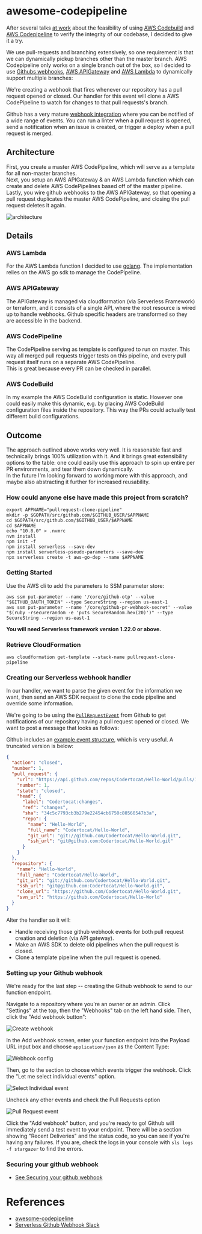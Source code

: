 # awesome-codepipeline

After several talks [at work](http://costadigital.io/) about the feasibility of using [AWS Codebuild](https://aws.amazon.com/codebuild/) and [AWS Codepipeline](https://aws.amazon.com/codepipeline/) to verify the integrity of our codebase, I decided to give it a try. 

We use pull-requests and branching extensively, so one requirement is that we can dynamically pickup branches other than the master branch. 
AWS Codepipeline only works on a single branch out of the box, so I decided to use [Githubs webhooks](https://developer.github.com/webhooks/), [AWS APIGateway](https://aws.amazon.com/api-gateway/) and [AWS Lambda](https://aws.amazon.com/lambda/) to dynamically support multiple branches:

We're creating a webhook that fires whenever our repository has a pull request opened or closed. Our handler for this event will clone a AWS CodePipeline to watch for changes to that pull requests's branch.

Github has a very mature [webhook integration](https://developer.github.com/webhooks/) where you can be notified of a wide range of events. You can run a linter when a pull request is opened, send a notification when an issue is created, or trigger a deploy when a pull request is merged.

## Architecture

First, you create a master AWS CodePipeline, which will serve as a template for all non-master branches.  
Next, you setup an AWS APIGateway & an AWS Lambda function which can create and delete AWS CodePipelines based off of the master pipeline.  
Lastly, you wire github webhooks to the AWS APIGateway, so that opening a pull request duplicates the master AWS CodePipeline, and closing the pull request deletes it again.

![architecture](./images/architecture.png)

## Details

### AWS Lambda

For the AWS Lambda function I decided to use [golang](https://golang.org/). 
The implementation relies on the AWS go sdk to manage the CodePipeline. 

### AWS APIGateway

The APIGateway is managed via cloudformation (via Serverless Framework) or terraform, and it consists of a single API, where the root resource is wired up to handle webhooks. Github specific headers are transformed so they are accessible in the backend.

### AWS CodePipeline

The CodePipeline serving as template is configured to run on master. This way all merged pull requests trigger tests on this pipeline, and every pull request itself runs on a separate AWS CodePipeline.  
This is great because every PR can be checked in parallel.

### AWS CodeBuild 

In my example the AWS CodeBuild configuration is static. However one could easily make this dynamic, e.g. by placing AWS CodeBuild configuration files inside the repository. This way the PRs could actually test different build configurations.


## Outcome

The approach outlined above works very well. It is reasonable fast and technically brings 100% utilization with it. And it brings great extensibility options to the table: one could easily use this approach to spin up entire per PR environments, and tear them down dynamically.  
In the future I'm looking forward to working more with this approach, and maybe also abstracting it further for increased reusability.

### How could anyone else have made this project from scratch?

```
export APPNAME="pullrequest-clone-pipeline"
mkdir -p $GOPATH/src/github.com/$GITHUB_USER/$APPNAME
cd $GOPATH/src/github.com/$GITHUB_USER/$APPNAME
cd $APPNAME
echo "10.8.0" > .nvmrc
nvm install
npm init -f
npm install serverless --save-dev
npm install serverless-pseudo-parameters --save-dev
npx serverless create -t aws-go-dep --name $APPNAME
```

### Getting Started

Use the AWS cli to add the parameters to SSM parameter store:

```
aws ssm put-parameter --name '/core/github-otp' --value "$GITHUB_OAUTH_TOKEN" --type SecureString --region us-east-1
aws ssm put-parameter --name '/core/github-pr-webhook-secret' --value "$(ruby -rsecurerandom -e 'puts SecureRandom.hex(20)')" --type SecureString --region us-east-1
```

**You will need Serverless framework version 1.22.0 or above.**

### Retrieve CloudFormation

```
aws cloudformation get-template --stack-name pullrequest-clone-pipeline
```

### Creating our Serverless webhook handler

In our handler, we want to parse the given event for the information we want, then send an AWS SDK request to clone the code pipeline and override some information.

We're going to be using the [`PullRequestEvent`](https://developer.github.com/v3/activity/events/types/#pullrequestevent) from Github to get notifications of our repository having a pull request opened or closed. We want to post a message that looks as follows:

Github includes an [example event structure](https://developer.github.com/v3/activity/events/types/#webhook-payload-example-25), which is very useful. A truncated version is below:

```json
{
  "action": "closed",
  "number": 1,
  "pull_request": {
    "url": "https://api.github.com/repos/Codertocat/Hello-World/pulls/1",
    "number": 1,
    "state": "closed",
    "head": {
      "label": "Codertocat:changes",
      "ref": "changes",
      "sha": "34c5c7793cb3b279e22454cb6750c80560547b3a",
      "repo": {
        "name": "Hello-World",
        "full_name": "Codertocat/Hello-World",
        "git_url": "git://github.com/Codertocat/Hello-World.git",
        "ssh_url": "git@github.com:Codertocat/Hello-World.git"
      }
    }
  },
  "repository": {
    "name": "Hello-World",
    "full_name": "Codertocat/Hello-World",
    "git_url": "git://github.com/Codertocat/Hello-World.git",
    "ssh_url": "git@github.com:Codertocat/Hello-World.git",
    "clone_url": "https://github.com/Codertocat/Hello-World.git",
    "svn_url": "https://github.com/Codertocat/Hello-World"
  }
}
```

Alter the handler so it will:
+ Handle receiving those github webhook events for both pull request creation and deletion (via API gateway).
+ Make an AWS SDK to delete old pipelines when the pull request is closed. 
+ Clone a template pipeline when the pull request is opened.

### Setting up your Github webhook

We're ready for the last step -- creating the Github webhook to send to our function endpoint.

Navigate to a repository where you're an owner or an admin. Click "Settings" at the top, then the "Webhooks" tab on the left hand side. Then, click the "Add webhook button":

![Create webhook](./images/create_webhook.png)

In the Add webhook screen, enter your function endpoint into the Payload URL input box and choose `application/json` as the Content Type:

![Webhook config](./images/webhook_config.png)

Then, go to the section to choose which events trigger the webhook. Click the "Let me select individual events" option.

![Select Individual event](./images/webhook_select_individual_events.png)

Uncheck any other events and check the Pull Requests option

![Pull Request event](./images/pull_request_event.png)

Click the "Add webhook" button, and you're ready to go! Github will immediately send a test event to your endpoint. There will be a section showing "Recent Deliveries" and the status code, so you can see if you're having any failures. If you are, check the logs in your console with `sls logs -f stargazer` to find the errors.

### Securing your github webhook
+ [See Securing your github webhook](https://developer.github.com/webhooks/securing/)

# References

+ [awesome-codepipeline](https://github.com/nicolai86/awesome-codepipeline-ci)
+ [Serverless Github Webhook Slack](https://serverless.com/blog/serverless-github-webhook-slack/)
